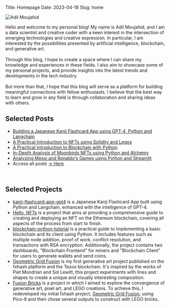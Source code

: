 Title: Homepage
Date: 2023-04-18
Slug: home


<!-- Bio and picture section -->
<div class="bio">
    <div class="bio-image">
        <img src="./images/adil-homepage.jpg" alt="Adil Moujahid">
    </div>
    <div class="bio-text">
        <p> Hello and welcome to my personal blog! My name is Adil Moujahid, and I am a data scientist and creative coder with a keen interest in the intersection of emerging technologies and creative expression. In particular, I am interested by the possibilities presented by artificial intelligence, blockchain, and generative art. 
        </br>
        </br>
        Through this blog, I hope to create a space where I can share my knowledge and experiences in these fields. I also aim to showcase some of my personal projects, and provide insights into the latest trends and developments in the tech industry.
        </br>
        </br>
        But more than that, I hope that this blog will serve as a platform for building meaningful connections with fellow enthusiasts. I believe that the best way to learn and grow in any field is through collaboration and sharing ideas with others.
        </p>
    </div>
</div>

<!-- Selected posts section -->
<h2 class="content-subhead">Selected Posts</h2>

<ul class="selected-posts">
    <li><a href="./posts/2023/10/kanji-gpt4/">Building a Japanese Kanji Flashcard App using GPT-4, Python and Langchain</a></li>
    <li><a href="./posts/2021/05/intro-nfts-solidity/">A Practical Introduction to NFTs using Solidity and Legos</a></li>
    <li><a href="./posts/2018/03/intro-blockchain-bitcoin-python/">A Practical Introduction to Blockchain with Python</a></li>
    <li><a href="./posts/2022/04/data-analysis-moonbirds-nft-python-alchemy/">In-Depth Analysis of Moonbirds NFTs using Python and Alchemy</a></li>
    <li><a href="./posts/2020/06/streamlit-messi-ronaldo/">Analyzing Messi and Ronaldo's Games using Python and Streamlit</a></li>
    <li>Access all posts <a href="./posts">&rarr; Here</a></li>
</ul>

</br>

<!-- Selected projects section -->
<h2 class="content-subhead">Selected Projects</h2>

<ul class="selected-projects">
    <li><a href="https://github.com/adilmoujahid/kanji-flashcard-app-gpt4">kanji-flashcard-app-gpt4</a> is a Japanese Kanji Flashcard App built using Python and Langchain, enhanced with the intelligence of GPT-4.</li>
    <li><a href="./projects/hello-nfts/">Hello, NFTs</a> is a project that aims at providing a comprehensive guide to creating and deploying an NFT on the Ethereum blockchain, covering all aspects of the process from start to finish.</li>
    <li><a href="https://github.com/adilmoujahid/blockchain-python-tutorial">blockchain-python-tutorial</a> is a practical guide to implementing a basic blockchain and its client using Python. It includes features such as multiple node addition, proof of work, conflict resolution, and transactions with RSA encryption. Additionally, the project contains two dashboards, "Blockchain Frontend" for miners and "Blockchain Client" for users to generate wallets and send coins.</li>
    <li><a href="https://www.fxhash.xyz/generative/24620">Geometric Grid Fusion</a> is my first generative art project published on the fxhash platform and the Tezos blockchain. It's inspired by the works of Piet Mondrian and Sol Lewitt, this project experiments with lines and shapes to create a unique and visually interesting composition.</li>
    <li><a href="./projects/fusion-bricks/">Fusion Bricks</a> is a project in which I aimed to explore the convergence of generative art, pixel art, and LEGO creations. To achieve this, I redeveloped my initial fxhash project, <a href="https://www.fxhash.xyz/generative/24620"> Geometric Grid Fusion</a>, using Pico-8 and then chose several outputs to construct with LEGO bricks.</li>
</ul>


<!-- Sumo managed through sumo.com -->
<span data-sumome-listbuilder-embed-id="593f1f61fd137dfe732a80686197b429a62e5c6e6bd62242966f34199d064e47"></span>
<!-- Sumo managed through sumo.com -->